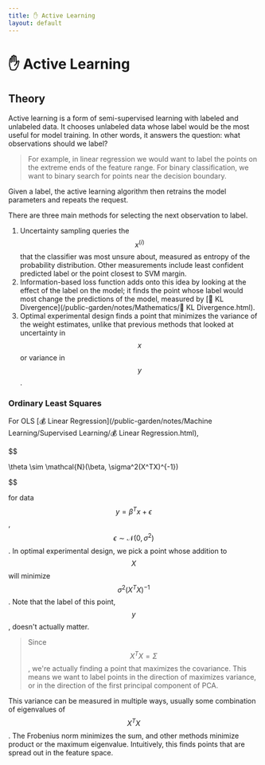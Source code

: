 ```yaml
---
title: ✋ Active Learning
layout: default
---
```


# ✋ Active Learning

## Theory
Active learning is a form of semi-supervised learning with labeled and unlabeled data. It chooses unlabeled data whose label would be the most useful for model training. In other words, it answers the question: what observations should we label?

> For example, in linear regression we would want to label the points on the extreme ends of the feature range. For binary classification, we want to binary search for points near the decision boundary.

Given a label, the active learning algorithm then retrains the model parameters and repeats the request.

There are three main methods for selecting the next observation to label.
1. Uncertainty sampling queries the $$x^{(i)}$$ that the classifier was most unsure about, measured as entropy of the probability distribution. Other measurements include least confident predicted label or the point closest to SVM margin.
2. Information-based loss function adds onto this idea by looking at the effect of the label on the model; it finds the point whose label would most change the predictions of the model, measured by [📏 KL Divergence](/public-garden/notes/Mathematics/📏 KL Divergence.html).
3. Optimal experimental design finds a point that minimizes the variance of the weight estimates, unlike that previous methods that looked at uncertainty in $$x$$ or variance in $$y$$.

### Ordinary Least Squares
For OLS [💰 Linear Regression](/public-garden/notes/Machine Learning/Supervised Learning/💰 Linear Regression.html), 

$$

\theta \sim \mathcal{N}(\beta, \sigma^2(X^TX)^{-1})

$$

for data $$y = \beta^Tx + \epsilon$$, $$\epsilon \sim \mathcal{N}(0, \sigma^2)$$. In optimal experimental design, we pick a point whose addition to $$X$$ will minimize $$\sigma^2 (X^TX)^{-1}$$. Note that the label of this point, $$y$$, doesn't actually matter.

> Since $$X^TX = \Sigma$$, we're actually finding a point that maximizes the covariance. This means we want to label points in the direction of maximizes variance, or in the direction of the first principal component of PCA.

This variance can be measured in multiple ways, usually some combination of eigenvalues of $$X^TX$$. The Frobenius norm minimizes the sum, and other methods minimize product or the maximum eigenvalue. Intuitively, this finds points that are spread out in the feature space.